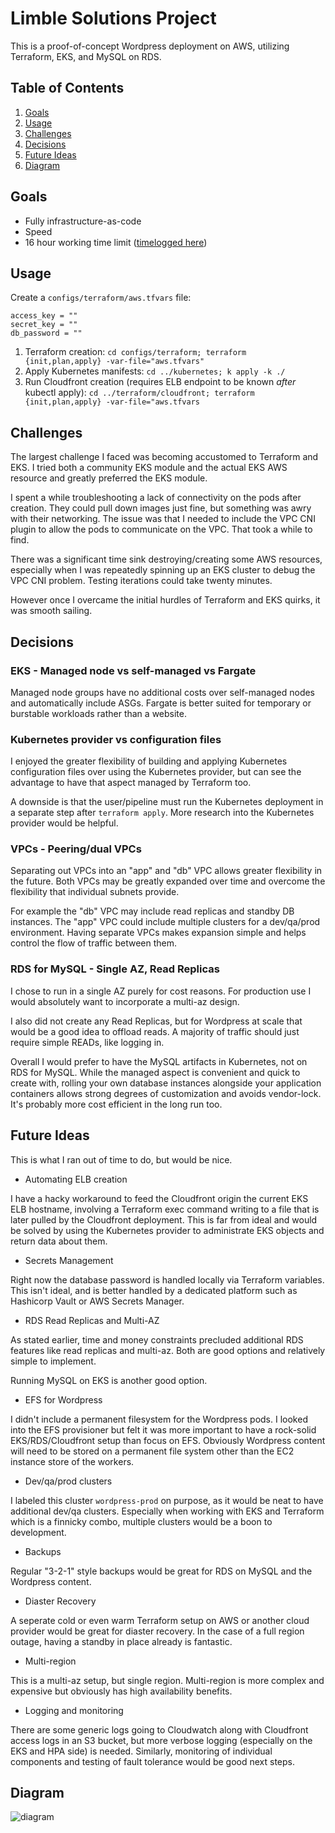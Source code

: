 # Limble Solutions Project

This is a proof-of-concept Wordpress deployment on AWS, utilizing Terraform, EKS, and MySQL on RDS.

## Table of Contents

1. [Goals](#Goals)
2. [Usage](#Usage)
3. [Challenges](#Challenges)
4. [Decisions](#Decisions)
5. [Future Ideas](#future-ideas)
6. [Diagram](#diagram)

## Goals

* Fully infrastructure-as-code
* Speed
* 16 hour working time limit ([timelogged here](docs/timelog.md))

## Usage

Create a `configs/terraform/aws.tfvars` file:

```
access_key = ""
secret_key = ""
db_password = ""
```

1. Terraform creation: `cd configs/terraform; terraform {init,plan,apply} -var-file="aws.tfvars"`
2. Apply Kubernetes manifests: `cd ../kubernetes; k apply -k ./`
3. Run Cloudfront creation (requires ELB endpoint to be known *after* kubectl apply): `cd ../terraform/cloudfront; terraform {init,plan,apply} -var-file="aws.tfvars`

## Challenges

The largest challenge I faced was becoming accustomed to Terraform and EKS. I tried both a community EKS module and the actual EKS AWS resource and greatly preferred the EKS module.

I spent a while troubleshooting a lack of connectivity on the pods after creation. They could pull down images just fine, but something was awry with their networking. The issue was that I needed to include the VPC CNI plugin to allow the pods to communicate on the VPC. That took a while to find.

There was a significant time sink destroying/creating some AWS resources, especially when I was repeatedly spinning up an EKS cluster to debug the VPC CNI problem. Testing iterations could take twenty minutes.

However once I overcame the initial hurdles of Terraform and EKS quirks, it was smooth sailing.

## Decisions

### EKS - Managed node vs self-managed vs Fargate

Managed node groups have no additional costs over self-managed nodes and automatically include ASGs. Fargate is better suited for temporary or burstable workloads rather than a website.

### Kubernetes provider vs configuration files

I enjoyed the greater flexibility of building and applying Kubernetes configuration files over using the Kubernetes provider, but can see the advantage to have that aspect managed by Terraform too.

A downside is that the user/pipeline must run the Kubernetes deployment in a separate step after `terraform apply`. More research into the Kubernetes provider would be helpful.

### VPCs - Peering/dual VPCs

Separating out VPCs into an "app" and "db" VPC allows greater flexibility in the future. Both VPCs may be greatly expanded over time and overcome the flexibility that individual subnets provide.

For example the "db" VPC may include read replicas and standby DB instances. The "app" VPC could include multiple clusters for a dev/qa/prod environment. Having separate VPCs makes expansion simple and helps control the flow of traffic between them.

### RDS for MySQL - Single AZ, Read Replicas

I chose to run in a single AZ purely for cost reasons. For production use I would absolutely want to incorporate a multi-az design.

I also did not create any Read Replicas, but for Wordpress at scale that would be a good idea to offload reads. A majority of traffic should just require simple READs, like logging in.

Overall I would prefer to have the MySQL artifacts in Kubernetes, not on RDS for MySQL. While the managed aspect is convenient and quick to create with, rolling your own database instances alongside your application containers allows strong degrees of customization and avoids vendor-lock. It's probably more cost efficient in the long run too.

## Future Ideas

This is what I ran out of time to do, but would be nice.

* Automating ELB creation

I have a hacky workaround to feed the Cloudfront origin the current EKS ELB hostname, involving a Terraform exec command writing to a file that is later pulled by the Cloudfront deployment. This is far from ideal and would be solved by using the Kubernetes provider to administrate EKS objects and return data about them.

* Secrets Management

Right now the database password is handled locally via Terraform variables. This isn't ideal, and is better handled by a dedicated platform such as Hashicorp Vault or AWS Secrets Manager.

* RDS Read Replicas and Multi-AZ

As stated earlier, time and money constraints precluded additional RDS features like read replicas and multi-az. Both are good options and relatively simple to implement.

Running MySQL on EKS is another good option.

* EFS for Wordpress

I didn't include a permanent filesystem for the Wordpress pods. I looked into the EFS provisioner but felt it was more important to have a rock-solid EKS/RDS/Cloudfront setup than focus on EFS. Obviously Wordpress content will need to be stored on a permanent file system other than the EC2 instance store of the workers.

* Dev/qa/prod clusters

I labeled this cluster `wordpress-prod` on purpose, as it would be neat to have additional dev/qa clusters. Especially when working with EKS and Terraform which is a finnicky combo, multiple clusters would be a boon to development.

* Backups

Regular "3-2-1" style backups would be great for RDS on MySQL and the Wordpress content.

* Diaster Recovery

A seperate cold or even warm Terraform setup on AWS or another cloud provider would be great for diaster recovery. In the case of a full region outage, having a standby in place already is fantastic.

* Multi-region

This is a multi-az setup, but single region. Multi-region is more complex and expensive but obviously has high availability benefits.

* Logging and monitoring

There are some generic logs going to Cloudwatch along with Cloudfront access logs in an S3 bucket, but more verbose logging (especially on the EKS and HPA side) is needed. Similarly, monitoring of individual components and testing of fault tolerance would be good next steps.

## Diagram

![diagram](docs/image.png)
